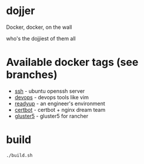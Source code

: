 # dojjer

Docker, docker, on the wall

who's the dojjiest of them all

# Available docker tags (see branches)

* [ssh](https://github.com/TheShellLand/dojjer/blob/ssh/Dockerfile) - ubuntu openssh server
* [devops](https://github.com/TheShellLand/dojjer/blob/devops/Dockerfile) - devops tools like vim
* [readyup](https://github.com/TheShellLand/dojjer/blob/readyup/Dockerfile) - an engineer's environment
* [certbot](https://github.com/TheShellLand/dojjer/blob/certbot/Dockerfile) - certbot + nginx dream team
* [gluster5](https://github.com/TheShellLand/dojjer/blob/gluster5/Dockerfile) - gluster5 for rancher

# build
```
./build.sh
```
